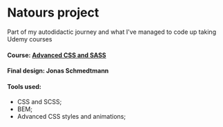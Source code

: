 # Natours project
Part of my autodidactic journey and what I've managed to code up taking Udemy courses



#### Course: [Advanced CSS and SASS](http://www.udemy.com/course/advanced-css-and-sass)

#### Final design: Jonas Schmedtmann

#### Tools used:
- CSS and SCSS;
- BEM;
- Advanced CSS styles and animations;


